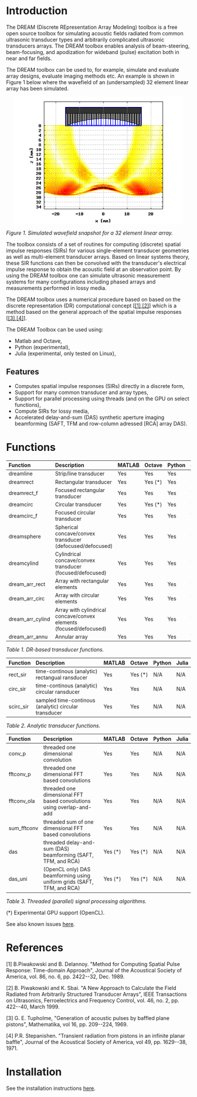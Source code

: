 # Introduction

The DREAM (Discrete REpresentation Array Modeling) toolbox is a free open source toolbox
for simulating acoustic fields radiated from common ultrasonic transducer types and arbitrarily
complicated ultrasonic transducers arrays. The DREAM toolbox enables analysis of beam-steering,
beam-focusing, and apodization for wideband (pulse) excitation both in near and far fields.

The DREAM toolbox can be used to, for example, simulate and evaluate array designs, evaluate imaging
methods etc. An example is shown in Figure 1 below where the wavefield of an (undersampled)
32 element linear array has been simulated.

<p align="center">
<img src="front.png">
</p>

_Figure 1. Simulated wavefield snapshot for a 32 element linear array._

The toolbox consists of a set of routines for computing (discrete) spatial impulse responses (SIRs)
for various single-element transducer geometries as well as multi-element transducer arrays. Based on
linear systems theory, these SIR functions can then be convolved with the transducer's electrical impulse
response to obtain the acoustic field at an observation point. By using the DREAM toolbox one can simulate
ultrasonic measurement systems for many configurations including phased arrays and measurements performed
in lossy media.

The DREAM toolbox uses a numerical procedure based on based on the discrete representation (DR) computational
concept [[[1]](#1),[[2]](#2)] which is a method based on the general approach of the spatial impulse responses [[[3]](#3),[[4]](#4)].

The DREAM Toolbox can be used using:
* Matlab and Octave,
* Python (experimental),
* Julia (experimental, only tested on Linux),

## Features

* Computes spatial impulse responses (SIRs) directly in a discrete form,
* Support for many common transducer and array types,
* Support for parallel processing using threads (and on the GPU on select functions),
* Compute SIRs for lossy media,
* Accelerated delay-and-sum (DAS) synthetic aperture imaging beamforming (SAFT, TFM and row-column adressed [RCA] array DAS).

# Functions

| Function  | Description  | MATLAB  | Octave  | Python  | Julia |
|:--|:--|:--|:--|:--|:--|
| dreamline | Strip/line transducer  | Yes  | Yes  | Yes  | Yes  |
| dreamrect | Rectangular transducer  | Yes  |  Yes (*) | Yes  | Yes  |
| dreamrect_f | Focused rectangular transducer  | Yes  | Yes  | Yes  | Yes  |
| dreamcirc | Circular transducer  | Yes  | Yes (*) | Yes  | Yes  |
| dreamcirc_f | Focused circular transducer  | Yes  | Yes  |  Yes | Yes |
| dreamsphere | Spherical concave/convex transducer (defocused/defocused)  | Yes  | Yes  | Yes  | Yes  |
| dreamcylind | Cylindrical concave/convex transducer (focused/defocused)  | Yes  | Yes  | Yes  | Yes  |
| dream_arr_rect | Array with rectangular elements  | Yes  | Yes  | Yes  | Yes  |
| dream_arr_circ | Array with circular elements  | Yes  | Yes  | Yes | Yes  |
| dream_arr_cylind | Array with cylindrical concave/convex elements (focused/defocused) |  Yes | Yes | Yes  | Yes  |
| dream_arr_annu | Annular array  | Yes  | Yes  | Yes  | Yes  |

_Table 1. DR-based transducer functions._


| Function  | Description  | MATLAB  | Octave  | Python  | Julia |
|:--|:--|:--|:--|:--|:--|
| rect_sir | time-continous (analytic) rectangual ransducer | Yes  | Yes (*) | N/A  | N/A |
| circ_sir | time-continous (analytic) circular ransducer | Yes  | Yes  | N/A | N/A |
| scirc_sir | sampled time-continous (analytic) circular transducer | Yes  | Yes  | N/A  | N/A  |

_Table 2. Analytic transducer functions._

| Function  | Description  | MATLAB  | Octave  | Python  | Julia |
|:--|:--|:--|:--|:--|:--|
| conv_p | threaded one dimensional convolution | Yes  | Yes  | N/A  | N/A |
| fftconv_p | threaded one dimensional FFT based convolutions | Yes | Yes  | N/A | N/A |
| fftconv_ola | threaded one dimensional FFT based convolutions using overlap-and-add | Yes | Yes  | N/A | N/A |
| sum_fftconv | threaded sum of one dimensional FFT based convolutions | Yes  | Yes  | N/A | N/A |
| das | threaded delay-and-sum (DAS) beamforming (SAFT, TFM, and RCA) | Yes (*) | Yes (*) | N/A | N/A |
| das_uni | (OpenCL only) DAS beamforming using uniform grids (SAFT, TFM, and RCA) | Yes (*) | Yes (*) | N/A | N/A |

_Table 3. Threaded (parallel) signal processing algorithms._

(*) Experimental GPU support (OpenCL).

See also known issues [here](KNOWN_ISSUES.md).

# References

<a id="1">[1]</a> B.Piwakowski and B. Delannoy. "Method for Computing Spatial Pulse Response: Time-domain Approach", Journal of the Acoustical
Society of America, vol. 86, no. 6, pp. 2422--32, Dec. 1989.

<a id="2">[2]</a> B. Piwakowski and K. Sbai. "A New Approach to Calculate the Field Radiated from Arbitrarily Structured Transducer Arrays",
IEEE Transactions on Ultrasonics, Ferroelectrics and Frequency Control, vol. 46, no. 2, pp. 422--40, March 1999.

<a id="3">[3]</a> G. E. Tupholme, "Generation of acoustic pulses by baffled plane pistons", Mathematika, vol 16, pp. 209--224, 1969.

<a id="4">[4]</a> P.R. Stepanishen. "Transient radiation from pistons in an infinite planar baffle", Journal of the Acoustical Society of America,
vol 49, pp. 1629--38, 1971.

# Installation

See the installation instructions [here](INSTALLATION.md).

